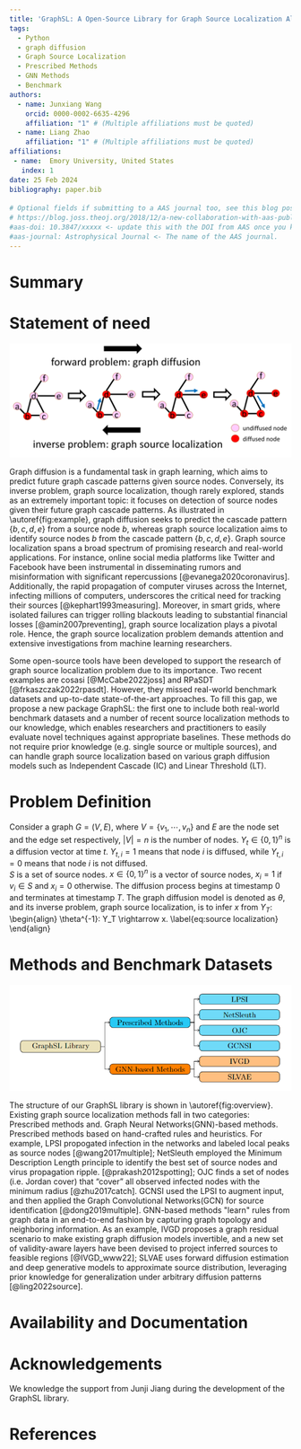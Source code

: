 ```yaml
---
title: 'GraphSL: A Open-Source Library for Graph Source Localization Algorithms and Benchmark Datasets'
tags:
  - Python
  - graph diffusion
  - Graph Source Localization
  - Prescribed Methods
  - GNN Methods
  - Benchmark
authors:
  - name: Junxiang Wang
    orcid: 0000-0002-6635-4296
    affiliation: "1" # (Multiple affiliations must be quoted)
  - name: Liang Zhao
    affiliation: "1" # (Multiple affiliations must be quoted)
affiliations:
 - name:  Emory University, United States
   index: 1
date: 25 Feb 2024
bibliography: paper.bib

# Optional fields if submitting to a AAS journal too, see this blog post:
# https://blog.joss.theoj.org/2018/12/a-new-collaboration-with-aas-publishing
#aas-doi: 10.3847/xxxxx <- update this with the DOI from AAS once you know it.
#aas-journal: Astrophysical Journal <- The name of the AAS journal.
---
```


# Summary


# Statement of need

![An example of graph source localization.\label{fig:example}](SL_example.png)

Graph diffusion is a fundamental task in graph learning, which aims to predict future graph cascade patterns given source nodes. Conversely, its inverse problem, 
graph source localization, though rarely explored, stands as an extremely important topic: it focuses on detection of source nodes given their future graph cascade 
patterns. As illustrated in \autoref{fig:example}, graph diffusion seeks to predict the cascade pattern $\{b,c,d,e\}$ from a source node $b$, whereas graph source 
localization aims to identify source nodes $b$ from the cascade pattern $\{b,c,d,e\}$. Graph source localization spans a broad spectrum
of promising research and real-world applications. For instance, online social media platforms like Twitter and Facebook have been instrumental in disseminating rumors
and misinformation with significant repercussions [@evanega2020coronavirus]. Additionally, the rapid propagation of computer viruses across the Internet, infecting 
millions of computers, underscores the critical need for tracking their sources [@kephart1993measuring]. Moreover, in smart grids, where isolated failures can trigger 
rolling blackouts leading to substantial financial losses [@amin2007preventing], graph source localization plays a pivotal role. Hence, the graph source localization 
problem demands attention and extensive investigations from machine learning researchers.

Some open-source tools have been developed to support the research of graph source localization problem due to its importance. Two recent examples are cosasi [@McCabe2022joss] 
and RPaSDT [@frkaszczak2022rpasdt]. 
However, they missed real-world benchmark datasets and up-to-date state-of-the-art approaches. To fill this gap, we propose a new package GraphSL: 
the first one to include  both real-world benchmark datasets and a number of recent source localization methods to our knowledge,
which enables researchers and practitioners to easily evaluate novel techniques against appropriate baselines. These methods do not require prior knowledge 
(e.g. single source or multiple sources), and can handle graph source localization based on various graph diffusion models such as 
Independent Cascade (IC) and Linear Threshold (LT). 

# Problem Definition
Consider a graph $G=(V,E)$, where $V=\{v_1,\cdots,v_n\}$ and $E$ are the node set and the edge set respectively, $\vert V\vert=n$ is the number of nodes. 
$Y_t\in \{0,1\}^{n}$ is a diffusion vector at time $t$. $Y_{t,i}=1$ means that node $i$ is diffused, while $Y_{t,i}=0$ means that node $i$ is not diffused.   
$S$ is a set of source nodes. $x\in \{0,1\}^n$ is a vector of source nodes, $x_i=1$ if $v_i\in S$ and $x_i=0$ otherwise. 
The diffusion process begins at timestamp 0 and terminates at timestamp $T$. The graph diffusion model is denoted as $\theta$, and its inverse problem, 
graph source localization, is to infer $x$ from $Y_{T}$:
\begin{align}
    \theta^{-1}: Y_T \rightarrow x. \label{eq:source localization}
\end{align}

# Methods and Benchmark Datasets

![The hierarchical structure of our GraphSL library version 0.1.\label{fig:overview}](overview.png)

The structure of our GraphSL library is shown in \autoref{fig:overview}. Existing graph source localization methods fall in two categories: Prescribed methods and. 
Graph Neural Networks(GNN)-based methods. Prescribed methods based on hand-crafted rules and heuristics. For example, LPSI propogated infection in the networks and labeled 
local peaks as source nodes [@wang2017multiple]; NetSleuth employed the Minimum Description Length principle to identify the best set of source nodes 
and virus propagation ripple. [@prakash2012spotting]; OJC finds a set of nodes (i.e. Jordan cover) that “cover” all observed infected nodes with 
the minimum radius [@zhu2017catch]. GCNSI used the LPSI to augment input, and then applied the Graph Convolutional Networks(GCN) 
for source identification [@dong2019multiple]. GNN-based methods "learn" rules from graph data in an end-to-end fashion by capturing graph topology and
neighboring information. As an example, IVGD proposes a graph residual scenario to make existing graph diffusion models invertible, and a new set of validity-aware layers
have been devised to project inferred sources to feasible regions [@IVGD_www22]; SLVAE uses forward diffusion estimation and deep generative models to approximate source distribution, 
leveraging prior knowledge for generalization under arbitrary diffusion patterns [@ling2022source].


# Availability and Documentation



# Acknowledgements

We knowledge the support from Junji Jiang during the development of the GraphSL library.

# References
